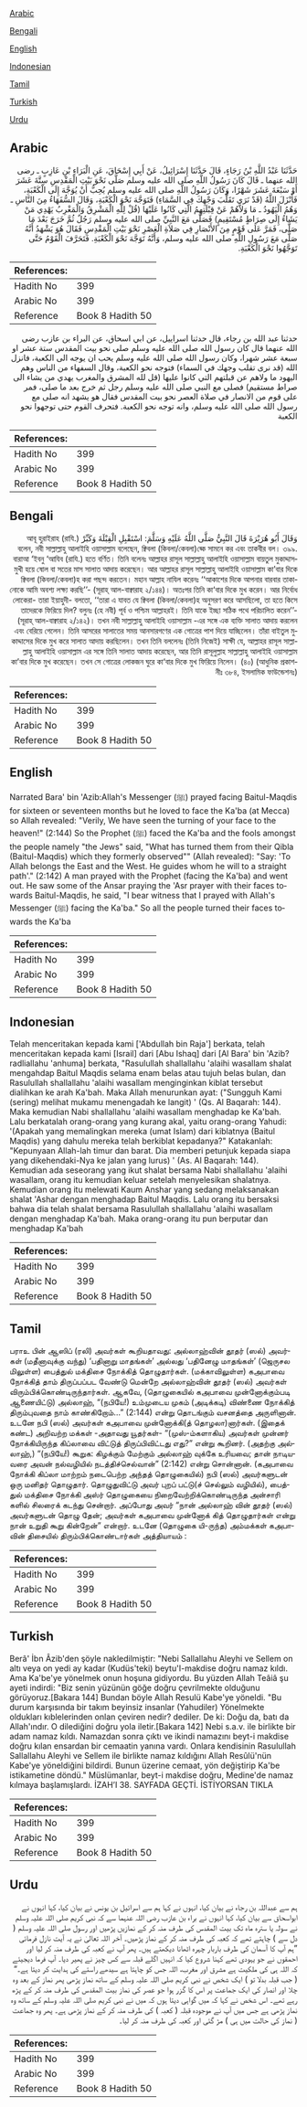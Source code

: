[Arabic](#arabic)

[Bengali](#bengali)

[English](#english)

[Indonesian](#indonesian)

[Tamil](#tamil)

[Turkish](#turkish)

[Urdu](#urdu)

## Arabic


<div dir="rtl" lang="ar" style={{fontSize:'larger',backgroundColor:'#f8f9fa',padding:20}}>
حَدَّثَنَا عَبْدُ اللَّهِ بْنُ رَجَاءٍ، قَالَ حَدَّثَنَا إِسْرَائِيلُ، عَنْ أَبِي إِسْحَاقَ، عَنِ الْبَرَاءِ بْنِ عَازِبٍ ـ رضى الله عنهما ـ قَالَ كَانَ رَسُولُ اللَّهِ صلى الله عليه وسلم صَلَّى نَحْوَ بَيْتِ الْمَقْدِسِ سِتَّةَ عَشَرَ أَوْ سَبْعَةَ عَشَرَ شَهْرًا، وَكَانَ رَسُولُ اللَّهِ صلى الله عليه وسلم يُحِبُّ أَنْ يُوَجَّهَ إِلَى الْكَعْبَةِ، فَأَنْزَلَ اللَّهُ ‏(‏قَدْ نَرَى تَقَلُّبَ وَجْهِكَ فِي السَّمَاءِ‏)‏ فَتَوَجَّهَ نَحْوَ الْكَعْبَةِ، وَقَالَ السُّفَهَاءُ مِنَ النَّاسِ ـ وَهُمُ الْيَهُودُ ـ مَا وَلاَّهُمْ عَنْ قِبْلَتِهِمُ الَّتِي كَانُوا عَلَيْهَا ‏(‏قُلْ لِلَّهِ الْمَشْرِقُ وَالْمَغْرِبُ يَهْدِي مَنْ يَشَاءُ إِلَى صِرَاطٍ مُسْتَقِيمٍ‏)‏ فَصَلَّى مَعَ النَّبِيِّ صلى الله عليه وسلم رَجُلٌ ثُمَّ خَرَجَ بَعْدَ مَا صَلَّى، فَمَرَّ عَلَى قَوْمٍ مِنَ الأَنْصَارِ فِي صَلاَةِ الْعَصْرِ نَحْوَ بَيْتِ الْمَقْدِسِ فَقَالَ هُوَ يَشْهَدُ أَنَّهُ صَلَّى مَعَ رَسُولِ اللَّهِ صلى الله عليه وسلم، وَأَنَّهُ تَوَجَّهَ نَحْوَ الْكَعْبَةِ‏.‏ فَتَحَرَّفَ الْقَوْمُ حَتَّى تَوَجَّهُوا نَحْوَ الْكَعْبَةِ‏.‏
</div>
<div style={{backgroundColor:'#f8f9fa',padding:20, marginBottom: 10}}><table> <thead> <tr> <th>References:</th> <th></th> </tr> </thead> <tbody><tr><td>Hadith No</td><td>399</td></tr><tr><td>Arabic No</td><td>399</td></tr><tr><td>Reference</td><td>Book 8 Hadith 50</td></tr></tbody></table></div>


<div dir="rtl" lang="ar" style={{fontSize:'larger',backgroundColor:'#f8f9fa',padding:20}}>
حدثنا عبد الله بن رجاء، قال حدثنا اسراييل، عن ابي اسحاق، عن البراء بن عازب رضى الله عنهما قال كان رسول الله صلى الله عليه وسلم صلى نحو بيت المقدس ستة عشر او سبعة عشر شهرا، وكان رسول الله صلى الله عليه وسلم يحب ان يوجه الى الكعبة، فانزل الله (قد نرى تقلب وجهك في السماء) فتوجه نحو الكعبة، وقال السفهاء من الناس وهم اليهود ما ولاهم عن قبلتهم التي كانوا عليها (قل لله المشرق والمغرب يهدي من يشاء الى صراط مستقيم) فصلى مع النبي صلى الله عليه وسلم رجل ثم خرج بعد ما صلى، فمر على قوم من الانصار في صلاة العصر نحو بيت المقدس فقال هو يشهد انه صلى مع رسول الله صلى الله عليه وسلم، وانه توجه نحو الكعبة. فتحرف القوم حتى توجهوا نحو الكعبة
</div>
<div style={{backgroundColor:'#f8f9fa',padding:20, marginBottom: 10}}><table> <thead> <tr> <th>References:</th> <th></th> </tr> </thead> <tbody><tr><td>Hadith No</td><td>399</td></tr><tr><td>Arabic No</td><td>399</td></tr><tr><td>Reference</td><td>Book 8 Hadith 50</td></tr></tbody></table></div>

## Bengali


<div dir="rtl" lang="bn" style={{fontSize:'larger',backgroundColor:'#f8f9fa',padding:20}}>
وَقَالَ أَبُو هُرَيْرَةَ قَالَ النَّبِيُّ صَلَّى اللَّهُ عَلَيْهِ وَسَلَّمَ: اسْتَقْبِلِ الْقِبْلَةَ وَكَبِّرْ আবূ হুরাইরাহ (রাযি.) বলেন, নবী সাল্লাল্লাহু আলাইহি ওয়াসাল্লাম বলেছেন, ক্বিবলা (কিবলা/কেবলা)হ্কে সামনে কর এবং তাকবীর বল। ৩৯৯. বারাআ ‘ইবনু ‘আযিব (রাযি.) হতে বর্ণিত। তিনি বলেনঃ আল্লাহর রাসূল সাল্লাল্লাহু আলাইহি ওয়াসাল্লাম বায়তুল মুকাদ্দাসমুখী হয়ে ষোল বা সতের মাস সালাত আদায় করেছেন। আর আল্লাহর রাসূল সাল্লাল্লাহু আলাইহি ওয়াসাল্লাম কা’বার দিকে ক্বিবলা (কিবলা/কেবলা)হ করা পছন্দ করতেন। মহান আল্লাহ নাযিল করেনঃ ‘‘আকাশের দিকে আপনার বারবার তাকানোকে আমি অবশ্য লক্ষ্য করছি’’- (সূরাহ্ আল-বাক্বারাহ ২/১৪৪)। অতঃপর তিনি কা‘বার দিকে মুখ করেন। আর নির্বোধ লোকেরা- তারা ইয়াহুদী- বলতো, ‘‘তারা এ যাবত যে ক্বিবলা (কিবলা/কেবলা)হ অনুসরণ করে আসছিলো, তা হতে কিসে তাদেরকে ফিরিয়ে দিল? বলুনঃ (হে নবী) পূর্ব ও পশ্চিম আল্লাহরই। তিনি যাকে ইচ্ছা সঠিক পথে পরিচালিত করেন’’- (সূরাহ্ আল-বাক্বারাহ ২/১৪২)। তখন নবী সাল্লাল্লাহু আলাইহি ওয়াসাল্লাম -এর সঙ্গে এক ব্যক্তি সালাত আদায় করলেন এবং বেরিয়ে গেলেন। তিনি আসরের সালাতের সময় আনসারগণের এক গোত্রের পাশ দিয়ে যাচ্ছিলেন। তাঁরা বাইতুল মুকাদ্দাসের দিকে মুখ করে সালাত আদায় করছিলেন। তখন তিনি বললেনঃ (তিনি নিজেই) সাক্ষী যে, আল্লাহর রাসূল সাল্লাল্লাহু আলাইহি ওয়াসাল্লাম এর সঙ্গে তিনি সালাত আদায় করেছেন, আর তিনি রাসূলুল্লাহ সাল্লাল্লাহু আলাইহি ওয়াসাল্লাম কা’বার দিকে মুখ করেছেন। তখন সে গোত্রের লোকজন ঘুরে কা‘বার দিকে মুখ ফিরিয়ে নিলেন। (৪০) (আধুনিক প্রকাশনীঃ ৩৮৪, ইসলামিক ফাউন্ডেশনঃ)
</div>
<div style={{backgroundColor:'#f8f9fa',padding:20, marginBottom: 10}}><table> <thead> <tr> <th>References:</th> <th></th> </tr> </thead> <tbody><tr><td>Hadith No</td><td>399</td></tr><tr><td>Arabic No</td><td>399</td></tr><tr><td>Reference</td><td>Book 8 Hadith 50</td></tr></tbody></table></div>

## English


<div dir="ltr" lang="en" style={{fontSize:'larger',backgroundColor:'#f8f9fa',padding:20}}>
Narrated Bara' bin 'Azib:Allah's Messenger (ﷺ) prayed facing Baitul-Maqdis for sixteen or seventeen months but he loved to face the Ka'ba (at Mecca) so Allah revealed: "Verily, We have seen the turning of your face to the heaven!" (2:144) So the Prophet (ﷺ) faced the Ka'ba and the fools amongst the people namely "the Jews" said, "What has turned them from their Qibla (Baitul-Maqdis) which they formerly observed"" (Allah revealed): "Say: 'To Allah belongs the East and the West. He guides whom he will to a straight path'." (2:142) A man prayed with the Prophet (facing the Ka'ba) and went out. He saw some of the Ansar praying the 'Asr prayer with their faces towards Baitul-Maqdis, he said, "I bear witness that I prayed with Allah's Messenger (ﷺ) facing the Ka'ba." So all the people turned their faces towards the Ka'ba
</div>
<div style={{backgroundColor:'#f8f9fa',padding:20, marginBottom: 10}}><table> <thead> <tr> <th>References:</th> <th></th> </tr> </thead> <tbody><tr><td>Hadith No</td><td>399</td></tr><tr><td>Arabic No</td><td>399</td></tr><tr><td>Reference</td><td>Book 8 Hadith 50</td></tr></tbody></table></div>

## Indonesian


<div dir="ltr" lang="id" style={{fontSize:'larger',backgroundColor:'#f8f9fa',padding:20}}>
Telah menceritakan kepada kami ['Abdullah bin Raja'] berkata, telah menceritakan kepada kami [Israil] dari [Abu Ishaq] dari [Al Bara' bin 'Azib? radliallahu 'anhuma] berkata, "Rasulullah shallallahu 'alaihi wasallam shalat mengahdap Baitul Maqdis selama enam belas atau tujuh belas bulan, dan Rasulullah shallallahu 'alaihi wasallam menginginkan kiblat tersebut dialihkan ke arah Ka'bah. Maka Allah menurunkan ayat: ("Sungguh Kami (sering) melihat mukamu menengadah ke langit) ' (Qs. Al Baqarah: 144). Maka kemudian Nabi shallallahu 'alaihi wasallam menghadap ke Ka'bah. Lalu berkatalah orang-orang yang kurang akal, yaitu orang-orang Yahudi: '(Apakah yang memalingkan mereka (umat Islam) dari kiblatnya (Baitul Maqdis) yang dahulu mereka telah berkiblat kepadanya?" Katakanlah: "Kepunyaan Allah-lah timur dan barat. Dia memberi petunjuk kepada siapa yang dikehendaki-Nya ke jalan yang lurus) ' (As. Al Baqarah: 144). Kemudian ada seseorang yang ikut shalat bersama Nabi shallallahu 'alaihi wasallam, orang itu kemudian keluar setelah menyelesikan shalatnya. Kemudian orang itu melewati Kaum Anshar yang sedang melaksanakan shalat 'Ashar dengan menghadap Baitul Maqdis. Lalu orang itu bersaksi bahwa dia telah shalat bersama Rasulullah shallallahu 'alaihi wasallam dengan menghadap Ka'bah. Maka orang-orang itu pun berputar dan menghadap Ka'bah
</div>
<div style={{backgroundColor:'#f8f9fa',padding:20, marginBottom: 10}}><table> <thead> <tr> <th>References:</th> <th></th> </tr> </thead> <tbody><tr><td>Hadith No</td><td>399</td></tr><tr><td>Arabic No</td><td>399</td></tr><tr><td>Reference</td><td>Book 8 Hadith 50</td></tr></tbody></table></div>

## Tamil


<div dir="ltr" lang="ta" style={{fontSize:'larger',backgroundColor:'#f8f9fa',padding:20}}>
பராஉ பின் ஆஸிப் (ரலி) அவர்கள் கூறியதாவது: அல்லாஹ்வின் தூதர் (ஸல்) அவர்கள் (மதீனாவுக்கு வந்து) ‘பதினாறு மாதங்கள்’ அல்லது ‘பதினேழு மாதங்கள்’ (ஜெருசல மிலுள்ள) பைத்துல் மக்திசை நோக்கித் தொழுதார்கள். (மக்காவிலுள்ள) கஅபாவை நோக்கித் தாம் திருப்பப்பட வேண்டு மென்றே அல்லாஹ்வின் தூதர் (ஸல்) அவர்கள் விரும்பிக்கொண்டிருந்தார்கள். ஆகவே, (தொழுகையில் கஅபாவை முன்னோக்கும்படி ஆணையிட்டு) அல்லாஹ், “(நபியே!) உம்முடைய முகம் (அடிக்கடி) விண்ணை நோக்கித் திரும்புவதை நாம் காண்கிறோம்...” (2:144) என்று தொடங்கும் வசனத்தை அருளினான். உடனே நபி (ஸல்) அவர்கள் கஅபாவை முன்னோக்கி(த் தொழலா)னார்கள். (இதைக் கண்ட) அறிவற்ற மக்கள் -அதாவது யூதர்கள்- “(முஸ்-ம்களாகிய) அவர்கள் முன்னர் நோக்கியிருந்த கிப்லாவை விட்டுத் திருப்பிவிட்டது எது?” என்று கூறினர். (அதற்கு அல்லாஹ்,) “(நபியே!) கூறுக: கிழக்கும் மேற்கும் அல்லாஹ் வுக்கே உரியவை; தான் நாடியவரை அவன் நல்வழியில் நடத்திச்செல்வான்” (2:142) என்று சொன்னான். (கஅபாவை நோக்கி கிப்லா மாற்றம் நடைபெற்ற அந்தத் தொழுகையில்) நபி (ஸல்) அவர்களுடன் ஒரு மனிதர் தொழுதார். தொழுதுவிட்டு அவர் புறப் பட்டு(ச் செல்லும் வழியில்), பைத்துல் மக்திசை நோக்கி அஸ்ர் தொழுகையை நிறைவேற்றிக்கொண்டிருந்த அன்சாரி களில் சிலரைக் கடந்து சென்றார். அப்போது அவர் “நான் அல்லாஹ் வின் தூதர் (ஸல்) அவர்களுடன் தொழு தேன்; அவர்கள் கஅபாவை முன்னோக் கித் தொழுதார்கள் என்று நான் உறுதி கூறு கின்றேன்” என்றார். உடனே (தொழுகை யி-ருந்த) அம்மக்கள் கஅபாவின் திசையில் திரும்பிக்கொண்டார்கள் அத்தியாயம் :
</div>
<div style={{backgroundColor:'#f8f9fa',padding:20, marginBottom: 10}}><table> <thead> <tr> <th>References:</th> <th></th> </tr> </thead> <tbody><tr><td>Hadith No</td><td>399</td></tr><tr><td>Arabic No</td><td>399</td></tr><tr><td>Reference</td><td>Book 8 Hadith 50</td></tr></tbody></table></div>

## Turkish


<div dir="ltr" lang="tr" style={{fontSize:'larger',backgroundColor:'#f8f9fa',padding:20}}>
Berâ' İbn Âzib'den şöyle nakledilmiştir: "Nebi Sallallahu Aleyhi ve Sellem on altı veya on yedi ay kadar (Kudüs'teki) beytu'I-makdise doğru namaz kıldı. Ama Ka'be'ye yönelmek onun hoşuna gidiyordu. Bu yüzden Allah Teâiâ şu ayeti indirdi: "Biz senin yüzünün göğe doğru çevrilmekte olduğunu görüyoruz.[Bakara 144] Bundan böyle Allah Resulü Kabe'ye yöneldi. "Bu durum karşısında bir takım beyinsiz insanlar (Yahudiler) Yönelmekte oldukları kıblelerinden onlan çeviren nedir? dediler. De ki: Doğu da, batı da Allah'ındır. O dilediğini doğru yola iletir.[Bakara 142] Nebi s.a.v. ile birlikte bir adam namaz kıldı. Namazdan sonra çıktı ve ikindi namazını beyt-i makdise doğru kılan ensardan bir cemaatin yanına vardı. Onlara kendisinin Rasulullah Sallallahu Aleyhi ve Sellem ile birlikte namaz kıldığını Allah Resûlü'nün Kabe'ye yöneldiğini bildirdi. Bunun üzerine cemaat, yön değiştirip Ka'be istikametine döndü." Müslümanlar, beyt-i makdise doğru, Medine'de namaz kılmaya başlamışlardı. İZAH’I 38. SAYFADA GEÇTİ. İSTİYORSAN TIKLA
</div>
<div style={{backgroundColor:'#f8f9fa',padding:20, marginBottom: 10}}><table> <thead> <tr> <th>References:</th> <th></th> </tr> </thead> <tbody><tr><td>Hadith No</td><td>399</td></tr><tr><td>Arabic No</td><td>399</td></tr><tr><td>Reference</td><td>Book 8 Hadith 50</td></tr></tbody></table></div>

## Urdu


<div dir="rtl" lang="ur" style={{fontSize:'larger',backgroundColor:'#f8f9fa',padding:20}}>
ہم سے عبداللہ بن رجاء نے بیان کیا، انہوں نے کہا ہم سے اسرائیل بن یونس نے بیان کیا، کہا انہوں نے ابواسحاق سے بیان کیا، کہا انہوں نے براء بن عازب رضی اللہ عنہما سے کہ نبی کریم صلی اللہ علیہ وسلم نے سولہ یا سترہ ماہ تک بیت المقدس کی طرف منہ کر کے نمازیں پڑھیں اور رسول صلی اللہ علیہ وسلم ( دل سے ) چاہتے تھے کہ کعبہ کی طرف منہ کر کے نماز پڑھیں۔ آخر اللہ تعالیٰ نے یہ آیت نازل فرمائی ”ہم آپ کا آسمان کی طرف باربار چہرہ اٹھانا دیکھتے ہیں۔ پھر آپ نے کعبہ کی طرف منہ کر لیا اور احمقوں نے جو یہودی تھے کہنا شروع کیا کہ انہیں اگلے قبلہ سے کس چیز نے پھیر دیا۔ آپ فرما دیجیئے کہ اللہ ہی کی ملکیت ہے مشرق اور مغرب، اللہ جس کو چاہتا ہے سیدھے راستے کی ہدایت کر دیتا ہے۔“ ( جب قبلہ بدلا تو ) ایک شخص نے نبی کریم صلی اللہ علیہ وسلم کے ساتھ نماز پڑھی پھر نماز کے بعد وہ چلا اور انصار کی ایک جماعت پر اس کا گزر ہوا جو عصر کی نماز بیت المقدس کی طرف منہ کر کے پڑھ رہے تھے۔ اس شخص نے کہا کہ میں گواہی دیتا ہوں کہ میں نے نبی کریم صلی اللہ علیہ وسلم کے ساتھ وہ نماز پڑھی ہے جس میں آپ نے موجودہ قبلہ ( کعبہ ) کی طرف منہ کر کے نماز پڑھی ہے۔ پھر وہ جماعت ( نماز کی حالت میں ہی ) مڑ گئی اور کعبہ کی طرف منہ کر لیا۔
</div>
<div style={{backgroundColor:'#f8f9fa',padding:20, marginBottom: 10}}><table> <thead> <tr> <th>References:</th> <th></th> </tr> </thead> <tbody><tr><td>Hadith No</td><td>399</td></tr><tr><td>Arabic No</td><td>399</td></tr><tr><td>Reference</td><td>Book 8 Hadith 50</td></tr></tbody></table></div>
